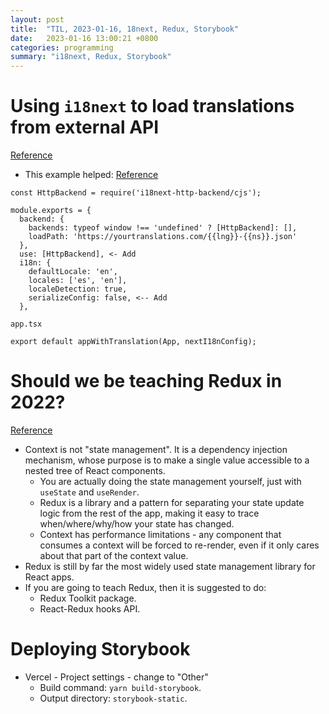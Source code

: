 ```yaml
---
layout: post
title:  "TIL, 2023-01-16, 18next, Redux, Storybook"
date:   2023-01-16 13:00:21 +0800
categories: programming
summary: "i18next, Redux, Storybook"
---
```


# Using `i18next` to load translations from external API
[Reference](https://github.com/i18next/i18next-http-backend)

- This example helped: [Reference](https://github.com/i18next/i18next-http-backend/tree/master/example/next)

```
const HttpBackend = require('i18next-http-backend/cjs');

module.exports = {
  backend: {
    backends: typeof window !== 'undefined' ? [HttpBackend]: [],
    loadPath: 'https://yourtranslations.com/{{lng}}-{{ns}}.json'
  },
  use: [HttpBackend], <- Add
  i18n: {
    defaultLocale: 'en',
    locales: ['es', 'en'],
    localeDetection: true,
    serializeConfig: false, <-- Add
  },
```

```
app.tsx

export default appWithTranslation(App, nextI18nConfig);
```

# Should we be teaching Redux in 2022?
[Reference](https://www.reddit.com/r/reactjs/comments/squatd/should_we_be_teaching_redux_in_2022/)

- Context is not "state management". It is a dependency injection mechanism, whose purpose is to make a single value accessible to a nested tree of React components.
  - You are actually doing the state management yourself, just with `useState` and `useRender`.
  - Redux is a library and a pattern for separating your state update logic from the rest of the app, making it easy to trace when/where/why/how your state has changed.
  - Context has performance limitations - any component that consumes a context will be forced to re-render, even if it only cares about that part of the context value.
- Redux is still by far the most widely used state management library for React apps.
- If you are going to teach Redux, then it is suggested to do:
  - Redux Toolkit package.
  - React-Redux hooks API.

# Deploying Storybook

- Vercel - Project settings - change to "Other"
  - Build command: `yarn build-storybook`.
  - Output directory: `storybook-static`.

